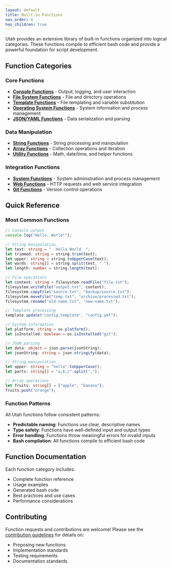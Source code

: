 ```yaml
---
layout: default
title: Built-in Functions
nav_order: 4
has_children: true
---
```


Utah provides an extensive library of built-in functions organized into logical categories. These functions compile to efficient bash code and provide a powerful foundation for script development.

## Function Categories

### Core Functions

- **[Console Functions](console.md)** - Output, logging, and user interaction
- **[File System Functions](filesystem.md)** - File and directory operations
- **[Template Functions](template.md)** - File templating and variable substitution
- **[Operating System Functions](operating-system.md)** - System information and process management
- **[JSON/YAML Functions](json-yaml.md)** - Data serialization and parsing

### Data Manipulation

- **[String Functions](strings.md)** - String processing and manipulation
- **[Array Functions](arrays.md)** - Collection operations and iteration
- **[Utility Functions](utilities.md)** - Math, date/time, and helper functions

### Integration Functions

- **[System Functions](system.md)** - System administration and process management
- **[Web Functions](web.md)** - HTTP requests and web service integration
- **[Git Functions](git.md)** - Version control operations

## Quick Reference

### Most Common Functions

```typescript
// Console output
console.log("Hello, World!");

// String manipulation
let text: string = "  Hello World  ";
let trimmed: string = string.trim(text);
let upper: string = string.toUpperCase(text);
let words: string[] = string.split(text, " ");
let length: number = string.length(text);

// File operations
let content: string = filesystem.readFile("file.txt");
filesystem.writeFile("output.txt", content);
filesystem.copyFile("source.txt", "backup/source.txt");
filesystem.moveFile("temp.txt", "archive/processed.txt");
filesystem.rename("old-name.txt", "new-name.txt");

// Template processing
template.update("config.template", "config.yml");

// System information
let platform: string = os.platform();
let isInstalled: boolean = os.isInstalled("git");

// JSON parsing
let data: object = json.parse(jsonString);
let jsonString: string = json.stringify(data);

// String manipulation
let upper: string = "hello".toUpperCase();
let parts: string[] = "a,b,c".split(",");

// Array operations
let fruits: string[] = ["apple", "banana"];
fruits.push("orange");
```

### Function Patterns

All Utah functions follow consistent patterns:

- **Predictable naming**: Functions use clear, descriptive names
- **Type safety**: Functions have well-defined input and output types
- **Error handling**: Functions throw meaningful errors for invalid inputs
- **Bash compilation**: All functions compile to efficient bash code

## Function Documentation

Each function category includes:

- Complete function reference
- Usage examples
- Generated bash code
- Best practices and use cases
- Performance considerations

## Contributing

Function requests and contributions are welcome! Please see the [contribution guidelines](../01-getting-started/contributing.md) for details on:

- Proposing new functions
- Implementation standards
- Testing requirements
- Documentation standards
